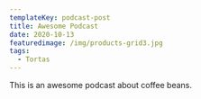 ```yaml
---
templateKey: podcast-post
title: Awesome Podcast
date: 2020-10-13
featuredimage: /img/products-grid3.jpg
tags:
  - Tortas
---
```

This is an awesome podcast about coffee beans.